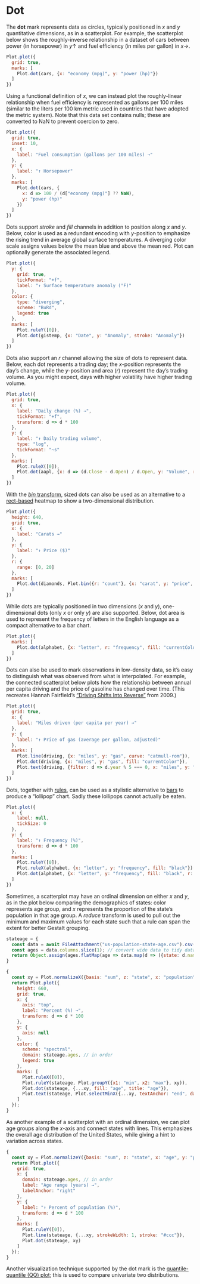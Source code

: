 # Dot

The **dot** mark represents data as circles, typically positioned in *x* and *y* quantitative dimensions, as in a scatterplot. For example, the scatterplot below shows the roughly-inverse relationship in a dataset of cars between power (in horsepower) in *y*↑ and fuel efficiency (in miles per gallon) in *x*→.

```js
Plot.plot({
  grid: true,
  marks: [
    Plot.dot(cars, {x: "economy (mpg)", y: "power (hp)"})
  ]
})
```

Using a functional definition of *x*, we can instead plot the roughly-linear relationship when fuel efficiency is represented as gallons per 100 miles (similar to the liters per 100 km metric used in countries that have adopted the metric system). Note that this data set contains nulls; these are converted to NaN to prevent coercion to zero.

```js
Plot.plot({
  grid: true,
  inset: 10,
  x: {
    label: "Fuel consumption (gallons per 100 miles) →"
  },
  y: {
    label: "↑ Horsepower"
  },
  marks: [
    Plot.dot(cars, {
      x: d => 100 / (d["economy (mpg)"] ?? NaN),
      y: "power (hp)"
    })
  ]
})
```

Dots support *stroke* and *fill* channels in addition to position along *x* and *y*. Below, color is used as a redundant encoding with *y*-position to emphasize the rising trend in average global surface temperatures. A diverging color scale assigns values below the mean blue and above the mean red. Plot can optionally generate the associated legend.

```js
Plot.plot({
  y: {
    grid: true,
    tickFormat: "+f",
    label: "↑ Surface temperature anomaly (°F)"
  },
  color: {
    type: "diverging",
    scheme: "BuRd",
    legend: true
  },
  marks: [
    Plot.ruleY([0]),
    Plot.dot(gistemp, {x: "Date", y: "Anomaly", stroke: "Anomaly"})
  ]
})
```

Dots also support an *r* channel allowing the size of dots to represent data. Below, each dot represents a trading day; the *x*-position represents the day’s change, while the *y*-position and area (*r*) represent the day’s trading volume. As you might expect, days with higher volatility have higher trading volume.

```js
Plot.plot({
  grid: true,
  x: {
    label: "Daily change (%) →",
    tickFormat: "+f",
    transform: d => d * 100
  },
  y: {
    label: "↑ Daily trading volume",
    type: "log",
    tickFormat: "~s"
  },
  marks: [
    Plot.ruleX([0]),
    Plot.dot(aapl, {x: d => (d.Close - d.Open) / d.Open, y: "Volume", r: "Volume"})
  ]
})
```

With the [*bin* transform](./bin.md), sized dots can also be used as an alternative to a [rect-based](./rect.md) heatmap to show a two-dimensional distribution.

```js
Plot.plot({
  height: 640,
  grid: true,
  x: {
    label: "Carats →"
  },
  y: {
    label: "↑ Price ($)"
  },
  r: {
    range: [0, 20]
  },
  marks: [
    Plot.dot(diamonds, Plot.bin({r: "count"}, {x: "carat", y: "price", thresholds: 100}))
  ]
})
```

While dots are typically positioned in two dimensions (*x* and *y*), one-dimensional dots (only *x* or only *y*) are also supported. Below, dot area is used to represent the frequency of letters in the English language as a compact alternative to a bar chart.

```js
Plot.plot({
  marks: [
    Plot.dot(alphabet, {x: "letter", r: "frequency", fill: "currentColor"})
  ]
})
```

Dots can also be used to mark observations in low-density data, so it’s easy to distinguish what was observed from what is interpolated. For example, the connected scatterplot below plots how the relationship between annual per capita driving and the price of gasoline has changed over time. (This recreates Hannah Fairfield’s [“Driving Shifts Into Reverse”](http://www.nytimes.com/imagepages/2010/05/02/business/02metrics.html) from 2009.)

```js
Plot.plot({
  grid: true,
  x: {
    label: "Miles driven (per capita per year) →"
  },
  y: {
    label: "↑ Price of gas (average per gallon, adjusted)"
  },
  marks: [
    Plot.line(driving, {x: "miles", y: "gas", curve: "catmull-rom"}),
    Plot.dot(driving, {x: "miles", y: "gas", fill: "currentColor"}),
    Plot.text(driving, {filter: d => d.year % 5 === 0, x: "miles", y: "gas", text: "year", dy: -8})
  ]
})
```

Dots, together with [rules](./rule.md), can be used as a stylistic alternative to [bars](./bar.md) to produce a “lollipop” chart. Sadly these lollipops cannot actually be eaten.

```js
Plot.plot({
  x: {
    label: null,
    tickSize: 0
  },
  y: {
    label: "↑ Frequency (%)",
    transform: d => d * 100
  },
  marks: [
    Plot.ruleY([0]),
    Plot.ruleX(alphabet, {x: "letter", y: "frequency", fill: "black"}),
    Plot.dot(alphabet, {x: "letter", y: "frequency", fill: "black", r: 4})
  ]
})
```

Sometimes, a scatterplot may have an ordinal dimension on either *x* and *y*, as in the plot below comparing the demographics of states: color represents age group, and *x* represents the proportion of the state’s population in that age group. A *reduce* transform is used to pull out the minimum and maximum values for each state such that a rule can span the extent for better Gestalt grouping.

```js
stateage = {
  const data = await FileAttachment("us-population-state-age.csv").csv({typed: true});
  const ages = data.columns.slice(1); // convert wide data to tidy data
  return Object.assign(ages.flatMap(age => data.map(d => ({state: d.name, age, population: d[age]}))), {ages});
}
```

```js
{
  const xy = Plot.normalizeX({basis: "sum", z: "state", x: "population", y: "state"});
  return Plot.plot({
    height: 660,
    grid: true,
    x: {
      axis: "top",
      label: "Percent (%) →",
      transform: d => d * 100
    },
    y: {
      axis: null
    },
    color: {
      scheme: "spectral",
      domain: stateage.ages, // in order
      legend: true
    },
    marks: [
      Plot.ruleX([0]),
      Plot.ruleY(stateage, Plot.groupY({x1: "min", x2: "max"}, xy)),
      Plot.dot(stateage, {...xy, fill: "age", title: "age"}),
      Plot.text(stateage, Plot.selectMinX({...xy, textAnchor: "end", dx: -6, text: "state"}))
    ]
  });
}
```

As another example of a scatterplot with an ordinal dimension, we can plot age groups along the *x*-axis and connect states with lines. This emphasizes the overall age distribution of the United States, while giving a hint to variation across states.

```js
{
  const xy = Plot.normalizeY({basis: "sum", z: "state", x: "age", y: "population"});
  return Plot.plot({
    grid: true,
    x: {
      domain: stateage.ages, // in order
      label: "Age range (years) →",
      labelAnchor: "right"
    },
    y: {
      label: "↑ Percent of population (%)",
      transform: d => d * 100
    },
    marks: [
      Plot.ruleY([0]),
      Plot.line(stateage, {...xy, strokeWidth: 1, stroke: "#ccc"}),
      Plot.dot(stateage, xy)
    ]
  });
}
```

Another visualization technique supported by the dot mark is the [quantile-quantile (QQ) plot](/d/6bb4330bca6eba2b); this is used to compare univariate two distributions.
